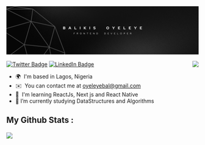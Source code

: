 <img src="Black Gradient Minimalist Corporate Business Personal Profile New LinkedIn Banner.png" />

[![Twitter Badge](https://img.shields.io/badge/Twitter-Profile-informational?style=flat&logo=twitter&logoColor=white&color=1CA2F1)](https://twitter.com/balikis_oyeleye)
[![LinkedIn Badge](https://img.shields.io/badge/LinkedIn-Profile-informational?style=flat&logo=linkedin&logoColor=white&color=0D76A8)](https://www.linkedin.com/in/balikis-oyeleye)
<a href=null><img src="https://komarev.com/ghpvc/?username=balikis-oyeleye&color=dc143c" align=right></a>


- 🌍  I'm based in Lagos, Nigeria
- ✉️  You can contact me at [oyeleyebal@gmail.com](mailto:oyeleyebal@gmail.com)
- 🧠  I'm learning ReactJs, Next js and React Native
- 🤯 I’m currently studying DataStructures and Algorithms


## **My Github Stats :**
<p align="left">
<img align="center" height="180em" src="https://github-readme-stats-eight-theta.vercel.app/api/top-langs/?username=balikis-oyeleye&layout=compact&langs_count=10&theme=dark"/>
</p>
